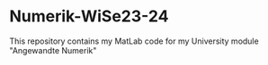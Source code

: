 # Numerik-WiSe23-24
This repository contains my MatLab code for my University module "Angewandte Numerik"
